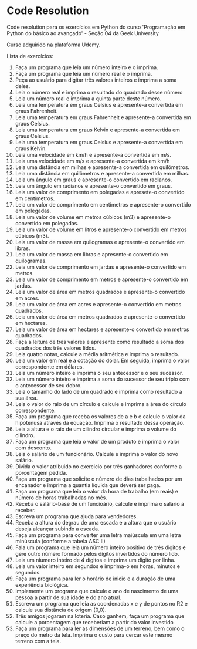 # Code Resolution
 Code resolution para os exercícios em Python do curso 'Programação em Python do básico ao avançado' - Seção 04 da Geek University

 Curso adquirido na plataforma Udemy.

Lista de exercícios:

01. Faça um programa que leia um número inteiro e o imprima.
02. Faça um programa que leia um número real e o imprima.
03. Peça ao usuário para digitar três valores inteiros e imprima a soma deles.
04. Leia o número real e imprima o resultado do quadrado desse número
05. Leia um número real e imprima a quinta parte deste número.
06. Leia uma temperatura em graus Celsius e apresente-a convertida em graus Fahrenheit.
07. Leia uma temperatura em graus Fahrenheit e apresente-a convertida em graus Celsius.
08. Leia uma temperatura em graus Kelvin e apresente-a convertida em graus Celsius.
09. Leia uma temperatura em graus Celsius e apresente-a convertida em graus Kelvin.
10. Leia uma velocidade em km/h e apresente-a convertida em m/s.
11. Leia uma velocidade em m/s e apresente-a convertida em km/h
12. Leia uma distância em milhas e apresente-a convertida em quilômetros.
13. Leia uma distância em quilômetros e apresente-a convertida em milhas.
14. Leia um ângulo em graus e apresente-o convertido em radianos.
15. Leia um ângulo em radianos e apresente-o convertido em graus.
16. Leia um valor de comprimento em polegadas e apresete-o convertido em centímetros.
17. Leia um valor de comprimento em centímetros e apresente-o convertido em polegadas.
18. Leia um valor de volume em metros cúbicos (m3) e apresente-o convertido em polegadas.
19. Leia um valor de volume em litros e apresente-o convertido em metros cúbicos (m3).
20. Leia um valor de massa em quilogramas e apresente-o convertido em libras.
21. Leia um valor de massa em libras e apresente-o convertido em quilogramas. 
22. Leia um valor de comprimento em jardas e apresente-o convertido em metros.
23. Leia um valor de comprimento em metros e apresente-o convertido em jardas.
24. Leia um valor de área em metros quadrados e apresente-o convertido em acres.
25. Leia um valor de área em acres e apresente-o convertido em metros quadrados.
26. Leia um valor de área em metros quadrados e apresente-o convertido em hectares.
27. Leia um valor de área em hectares e apresente-o convertido em metros quadrados.
28. Faça a leitura de três valores e apresente como resultado a soma dos quadrados dos três valores lidos.
29. Leia quatro notas, calcule a média aritmética e imprima o resultado.
30. Leia um valor em real e a cotação do dólar. Em seguida, imprima o valor correspondente em dólares.
31. Leia um número inteiro e imprima o seu antecessor e o seu sucessor.
32. Leia um número inteiro e imprima a soma do sucessor de seu triplo com o antecessor de seu dobro.
33. Leia o tamanho do lado de um quadrado e imprima como resultado a sua área.
34. Leia o valor do raio de um círculo e calcule e imprima a área do círculo correspondente.
35. Faça um programa que receba os valores de a e b e calcule o valor da hipotenusa através da equação. Imprima o resultado dessa operação.
36. Leia a altura e o raio de um cilindro circular e imprima o volume do cilindro.
37. Faça um programa que leia o valor de um produto e imprima o valor com desconto.
38. Leia o salário de um funcionário. Calcule e imprima o valor do novo salário.
39. Divida o valor atribuido no exercicio por três ganhadores conforme a porcentagem pedida.
40. Faça um programa que solicite o número de dias trabalhados por um encanador e imprima a quantia líquida que deverá ser paga. 
41. Faça um programa que leia o valor da hora de trabalho (em reais) e número de horas trabalhadas no mês.
42. Receba o salário-base de um funcioário, calcule e imprima o salário a receber.
43. Escreva um programa que ajuda para vendedores.
44. Receba a altura do degrau de uma escada e a altura que o usuário deseja alcançar subindo a escada.
45. Faça um programa para converter uma letra maiúscula em uma letra minúscula (conforme a tabela ASC II)
46. Fala um programa que leia um número inteiro positivo de três digitos e gere outro número formado pelos dígitos invertidos do número lido.
47. Leia um níumero inteiro de 4 dígitos e imprima um dígito por linha.
48. Leia um valor inteiro em segundos e imprima-o em horas, minutos e segundos.
49. Faça um programa para ler o horário de inicio e a duração de uma experiência biológica.
50. Implemente um programa que calcule o ano de nascimento de uma pessoa a partir de sua idade e do ano atual.
51. Escreva um programa que leia as coordenadas x e y de pontos no R2 e calcule sua distância de origem (0,0).
52. Três amigos jogaram na loteria. Caso ganhem, faça um programa que calcule a porcentagem que receberiam a partir do valor investido
53. Faça um programa para ler as dimensões de um terreno, bem como o preço do metro da tela. Imprima o custo para cercar este mesmo terreno com a tela.
